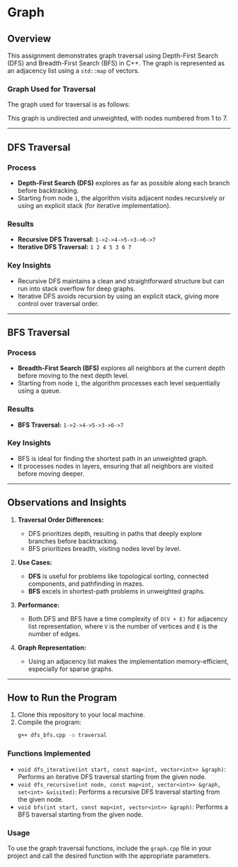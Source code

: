 # Graph

## Overview
This assignment demonstrates graph traversal using Depth-First Search (DFS) and Breadth-First Search (BFS) in C++. The graph is represented as an adjacency list using a `std::map` of vectors.

### Graph Used for Traversal
The graph used for traversal is as follows:

This graph is undirected and unweighted, with nodes numbered from 1 to 7.

---

## DFS Traversal

### Process
- **Depth-First Search (DFS)** explores as far as possible along each branch before backtracking.
- Starting from node `1`, the algorithm visits adjacent nodes recursively or using an explicit stack (for iterative implementation).

### Results
- **Recursive DFS Traversal:** `1->2->4->5->3->6->7`
- **Iterative DFS Traversal:** `1 2 4 5 3 6 7`

### Key Insights
- Recursive DFS maintains a clean and straightforward structure but can run into stack overflow for deep graphs.
- Iterative DFS avoids recursion by using an explicit stack, giving more control over traversal order.

---

## BFS Traversal

### Process
- **Breadth-First Search (BFS)** explores all neighbors at the current depth before moving to the next depth level.
- Starting from node `1`, the algorithm processes each level sequentially using a queue.

### Results
- **BFS Traversal:** `1->2->4->5->3->6->7`

### Key Insights
- BFS is ideal for finding the shortest path in an unweighted graph.
- It processes nodes in layers, ensuring that all neighbors are visited before moving deeper.

---

## Observations and Insights
1. **Traversal Order Differences:**
   - DFS prioritizes depth, resulting in paths that deeply explore branches before backtracking.
   - BFS prioritizes breadth, visiting nodes level by level.

2. **Use Cases:**
   - **DFS** is useful for problems like topological sorting, connected components, and pathfinding in mazes.
   - **BFS** excels in shortest-path problems in unweighted graphs.

3. **Performance:**
   - Both DFS and BFS have a time complexity of `O(V + E)` for adjacency list representation, where `V` is the number of vertices and `E` is the number of edges.

4. **Graph Representation:**
   - Using an adjacency list makes the implementation memory-efficient, especially for sparse graphs.

---

## How to Run the Program

1. Clone this repository to your local machine.
2. Compile the program:
   ```bash
   g++ dfs_bfs.cpp -o traversal

### Functions Implemented
- `void dfs_iterative(int start, const map<int, vector<int>> &graph)`: Performs an iterative DFS traversal starting from the given node.
- `void dfs_recursive(int node, const map<int, vector<int>> &graph, set<int> &visited)`: Performs a recursive DFS traversal starting from the given node.
- `void bfs(int start, const map<int, vector<int>> &graph)`: Performs a BFS traversal starting from the given node.

### Usage
To use the graph traversal functions, include the `graph.cpp` file in your project and call the desired function with the appropriate parameters.
